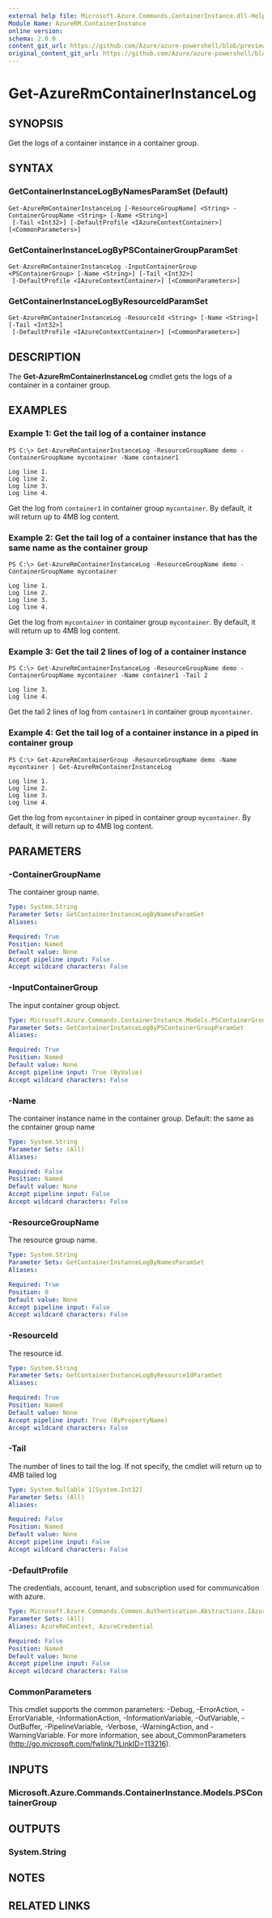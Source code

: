 ```yaml
---
external help file: Microsoft.Azure.Commands.ContainerInstance.dll-Help.xml
Module Name: AzureRM.ContainerInstance
online version:
schema: 2.0.0
content_git_url: https://github.com/Azure/azure-powershell/blob/preview/src/ResourceManager/ContainerInstance/Commands.ContainerInstance/help/Get-AzureRmContainerInstanceLog.md
original_content_git_url: https://github.com/Azure/azure-powershell/blob/preview/src/ResourceManager/ContainerInstance/Commands.ContainerInstance/help/Get-AzureRmContainerInstanceLog.md
---
```


# Get-AzureRmContainerInstanceLog

## SYNOPSIS
Get the logs of a container instance in a container group.

## SYNTAX

### GetContainerInstanceLogByNamesParamSet (Default)
```
Get-AzureRmContainerInstanceLog [-ResourceGroupName] <String> -ContainerGroupName <String> [-Name <String>]
 [-Tail <Int32>] [-DefaultProfile <IAzureContextContainer>] [<CommonParameters>]
```

### GetContainerInstanceLogByPSContainerGroupParamSet
```
Get-AzureRmContainerInstanceLog -InputContainerGroup <PSContainerGroup> [-Name <String>] [-Tail <Int32>]
 [-DefaultProfile <IAzureContextContainer>] [<CommonParameters>]
```

### GetContainerInstanceLogByResourceIdParamSet
```
Get-AzureRmContainerInstanceLog -ResourceId <String> [-Name <String>] [-Tail <Int32>]
 [-DefaultProfile <IAzureContextContainer>] [<CommonParameters>]
```

## DESCRIPTION
The **Get-AzureRmContainerInstanceLog** cmdlet gets the logs of a container in a container group.

## EXAMPLES

### Example 1: Get the tail log of a container instance
```
PS C:\> Get-AzureRmContainerInstanceLog -ResourceGroupName demo -ContainerGroupName mycontainer -Name container1

Log line 1.
Log line 2.
Log line 3.
Log line 4.
```

Get the log from `container1` in container group `mycontainer`. By default, it will return up to 4MB log content.

### Example 2: Get the tail log of a container instance that has the same name as the container group
```
PS C:\> Get-AzureRmContainerInstanceLog -ResourceGroupName demo -ContainerGroupName mycontainer

Log line 1.
Log line 2.
Log line 3.
Log line 4.
```

Get the log from `mycontainer` in container group `mycontainer`. By default, it will return up to 4MB log content.

### Example 3: Get the tail 2 lines of log of a container instance
```
PS C:\> Get-AzureRmContainerInstanceLog -ResourceGroupName demo -ContainerGroupName mycontainer -Name container1 -Tail 2

Log line 3.
Log line 4.
```

Get the tail 2 lines of log from `container1` in container group `mycontainer`.

### Example 4: Get the tail log of a container instance in a piped in container group
```
PS C:\> Get-AzureRmContainerGroup -ResourceGroupName demo -Name mycontainer | Get-AzureRmContainerInstanceLog

Log line 1.
Log line 2.
Log line 3.
Log line 4.
```

Get the log from `mycontainer` in piped in container group `mycontainer`. By default, it will return up to 4MB log content.

## PARAMETERS

### -ContainerGroupName
The container group name.

```yaml
Type: System.String
Parameter Sets: GetContainerInstanceLogByNamesParamSet
Aliases: 

Required: True
Position: Named
Default value: None
Accept pipeline input: False
Accept wildcard characters: False
```

### -InputContainerGroup
The input container group object.

```yaml
Type: Microsoft.Azure.Commands.ContainerInstance.Models.PSContainerGroup
Parameter Sets: GetContainerInstanceLogByPSContainerGroupParamSet
Aliases: 

Required: True
Position: Named
Default value: None
Accept pipeline input: True (ByValue)
Accept wildcard characters: False
```

### -Name
The container instance name in the container group.
Default: the same as the container group name

```yaml
Type: System.String
Parameter Sets: (All)
Aliases: 

Required: False
Position: Named
Default value: None
Accept pipeline input: False
Accept wildcard characters: False
```

### -ResourceGroupName
The resource group name.

```yaml
Type: System.String
Parameter Sets: GetContainerInstanceLogByNamesParamSet
Aliases: 

Required: True
Position: 0
Default value: None
Accept pipeline input: False
Accept wildcard characters: False
```

### -ResourceId
The resource id.

```yaml
Type: System.String
Parameter Sets: GetContainerInstanceLogByResourceIdParamSet
Aliases: 

Required: True
Position: Named
Default value: None
Accept pipeline input: True (ByPropertyName)
Accept wildcard characters: False
```

### -Tail
The number of lines to tail the log.
If not specify, the cmdlet will return up to 4MB tailed log

```yaml
Type: System.Nullable`1[System.Int32]
Parameter Sets: (All)
Aliases: 

Required: False
Position: Named
Default value: None
Accept pipeline input: False
Accept wildcard characters: False
```

### -DefaultProfile
The credentials, account, tenant, and subscription used for communication with azure.

```yaml
Type: Microsoft.Azure.Commands.Common.Authentication.Abstractions.IAzureContextContainer
Parameter Sets: (All)
Aliases: AzureRmContext, AzureCredential

Required: False
Position: Named
Default value: None
Accept pipeline input: False
Accept wildcard characters: False
```

### CommonParameters
This cmdlet supports the common parameters: -Debug, -ErrorAction, -ErrorVariable, -InformationAction, -InformationVariable, -OutVariable, -OutBuffer, -PipelineVariable, -Verbose, -WarningAction, and -WarningVariable. For more information, see about_CommonParameters (http://go.microsoft.com/fwlink/?LinkID=113216).

## INPUTS

### Microsoft.Azure.Commands.ContainerInstance.Models.PSContainerGroup

## OUTPUTS

### System.String

## NOTES

## RELATED LINKS

